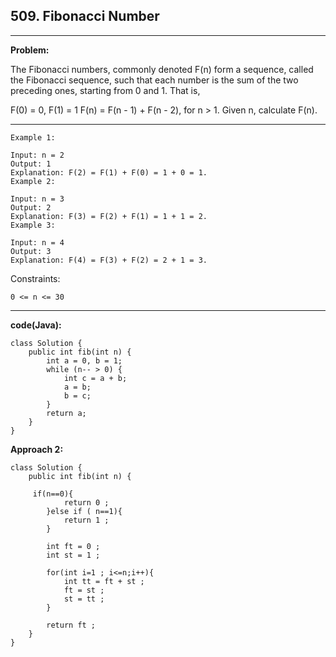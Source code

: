 
## 509. Fibonacci Number
---
**Problem:**

The Fibonacci numbers, commonly denoted F(n) form a sequence, called the Fibonacci sequence, such that each number is the sum of the two preceding ones, starting from 0 and 1. That is,

F(0) = 0, F(1) = 1
F(n) = F(n - 1) + F(n - 2), for n > 1.
Given n, calculate F(n).
 
---
```
Example 1:

Input: n = 2
Output: 1
Explanation: F(2) = F(1) + F(0) = 1 + 0 = 1.
Example 2:
```
```
Input: n = 3
Output: 2
Explanation: F(3) = F(2) + F(1) = 1 + 1 = 2.
Example 3:
```
```
Input: n = 4
Output: 3
Explanation: F(4) = F(3) + F(2) = 2 + 1 = 3.
 ```

Constraints:
```
0 <= n <= 30
```
---
**code(Java):**
```
class Solution {
    public int fib(int n) {
        int a = 0, b = 1;
        while (n-- > 0) {
            int c = a + b;
            a = b;
            b = c;
        }
        return a;
    }
}
```


**Approach 2:**
```
class Solution {
    public int fib(int n) {

     if(n==0){
            return 0 ;
        }else if ( n==1){
            return 1 ;
        }

        int ft = 0 ;
        int st = 1 ;

        for(int i=1 ; i<=n;i++){
            int tt = ft + st ;
            ft = st ;
            st = tt ;
        }

        return ft ;
    }
}
```

